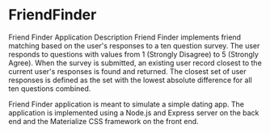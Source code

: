 # FriendFinder

Friend Finder Application
Description
Friend Finder implements friend matching based on the user's responses to a ten question survey. The user responds to questions with values from 1 (Strongly Disagree) to 5 (Strongly Agree). When the survey is submitted, an existing user record closest to the current user's responses is found and returned. The closest set of user responses is defined as the set with the lowest absolute difference for all ten questions combined.



Friend Finder application is meant to simulate a simple dating app. The application is implemented using a Node.js and Express server on the back end and the Materialize CSS framework on the front end.

